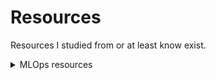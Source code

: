 # Resources
Resources I studied from or at least know exist.

<details>
    <summary>MLOps resources</summary>
    Course by Evidently https://learn.evidentlyai.com/
</details>

